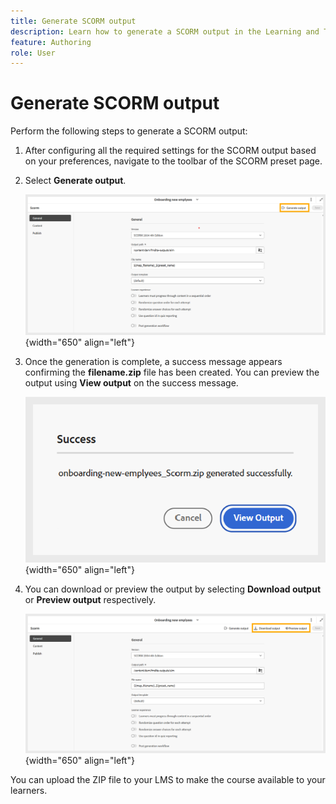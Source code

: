 ```yaml
---
title: Generate SCORM output
description: Learn how to generate a SCORM output in the Learning and Training content
feature: Authoring 
role: User
---
```

# Generate SCORM output 

Perform the following steps to generate a SCORM output: 

1. After configuring all the required settings for the SCORM output based on your preferences, navigate to the toolbar of the SCORM preset page. 
1. Select **Generate output**. 

    ![](assets/scorm-generate-output.png){width="650" align="left"}
    
1. Once the generation is complete, a success message appears confirming the **filename.zip** file has been created. You can preview the output using **View output** on the success message.   
  
    ![](assets/scorm-success-message.png){width="650" align="left"}

1. You can download or preview the output by selecting **Download output** or **Preview output** respectively. 
   
    ![](assets/scorm-view-output.png){width="650" align="left"} 

You can upload the ZIP file to your LMS to make the course available to your learners.     


    
